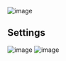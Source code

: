 ![image](https://github.com/SimonBalint03/proceduralBuildings/assets/94404223/e7760b7b-5717-406e-8948-29a182a1e02b)
## Settings
![image](https://github.com/SimonBalint03/proceduralBuildings/assets/94404223/4fb2ddb4-6298-453f-a28e-57255f7c5e55) ![image](https://github.com/SimonBalint03/proceduralBuildings/assets/94404223/ee379c41-a57c-42af-beb6-7567d8170994)


